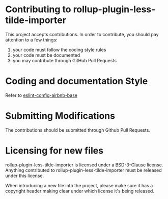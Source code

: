 # Contributing to rollup-plugin-less-tilde-importer

This project accepts contributions. In order to contribute, you should
pay attention to a few things:

1. your code must follow the coding style rules
2. your code must be documented
3. you may contribute through GitHub Pull Requests

# Coding and documentation Style

Refer to [eslint-config-airbnb-base](https://github.com/airbnb/javascript/tree/master/packages/eslint-config-airbnb-base)

# Submitting Modifications

The contributions should be submitted through Github Pull Requests.

# Licensing for new files

rollup-plugin-less-tilde-importer is licensed under a BSD-3-Clause license. Anything
contributed to rollup-plugin-less-tilde-importer must be released under this license.

When introducing a new file into the project, please make sure it has a
copyright header making clear under which license it's being released.
